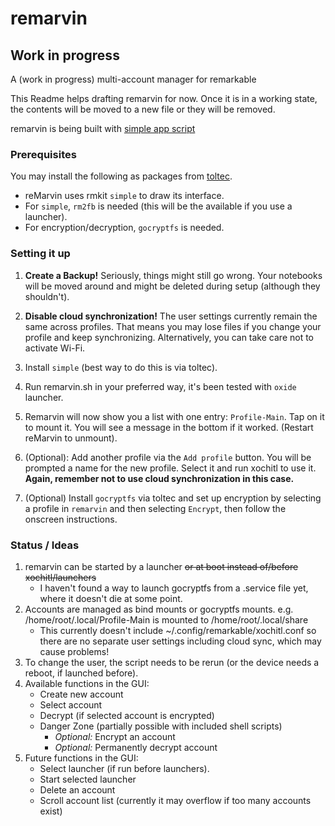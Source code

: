 # remarvin
## Work in progress
A (work in progress) multi-account manager for remarkable

This Readme helps drafting remarvin for now. Once it is in a working state, the contents will be moved to a new file or they will be removed.

remarvin is being built with [simple app script](https://rmkit.dev/apps/sas)

### Prerequisites
You may install the following as packages from [toltec](https://github.com/toltec-dev/toltec).
* reMarvin uses rmkit `simple` to draw its interface.
* For `simple`, `rm2fb` is needed (this will be the available if you use a launcher).
* For encryption/decryption, `gocryptfs` is needed.

### Setting it up
1. **Create a Backup!** Seriously, things might still go wrong.
Your notebooks will be moved around and might be deleted during setup (although they shouldn't).

2. **Disable cloud synchronization!** The user settings currently remain the same across profiles. That means you may lose files if you change your profile and keep synchronizing. Alternatively, you can take care not to activate Wi-Fi.

3. Install `simple` (best way to do this is via toltec).

4. Run remarvin.sh in your preferred way, it's been tested with `oxide` launcher.

5. Remarvin will now show you a list with one entry: `Profile-Main`. Tap on it to mount it. You will see a message in the bottom if it worked. (Restart reMarvin to unmount).

6. (Optional): Add another profile via the `Add profile` button. You will be prompted a name for the new profile. Select it and run xochitl to use it. **Again, remember not to use cloud synchronization in this case.**

7. (Optional) Install `gocryptfs` via toltec and set up encryption by selecting a profile in `remarvin` and then selecting `Encrypt`, then follow the onscreen instructions.

### Status / Ideas
1. remarvin can be started by a launcher ~~or at boot instead of/before xochitl/launchers~~
    * I haven't found a way to launch gocryptfs from a .service file yet, where it doesn't die at some point.
3. Accounts are managed as bind mounts or gocryptfs mounts. e.g. /home/root/.local/Profile-Main is mounted to /home/root/.local/share
    * This currently doesn't include ~/.config/remarkable/xochitl.conf so there are no separate user settings including cloud sync, which may cause problems!
4. To change the user, the script needs to be rerun (or the device needs a reboot, if launched before).
5. Available functions in the GUI:
    * Create new account
    * Select account
    * Decrypt (if selected account is encrypted)
    * Danger Zone (partially possible with included shell scripts)
      * *Optional:* Encrypt an account
      * *Optional:* Permanently decrypt account
6. Future functions in the GUI:
    * Select launcher (if run before launchers).
    * Start selected launcher
    * Delete an account
    * Scroll account list (currently it may overflow if too many accounts exist)
